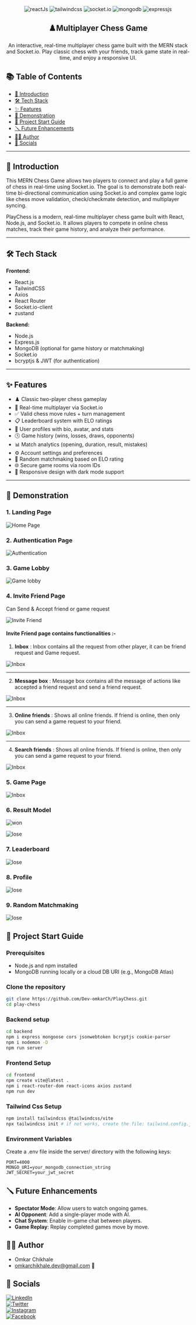 <!-- Technology Tags -->

<div align="center">
  <div>
    <img src="https://img.shields.io/badge/-React_Js-black?style=for-the-badge&logoColor=58c4dc&logo=react&color=000000" alt="reactJs" />
    <img src="https://img.shields.io/badge/TailwindCSS-38B2AC?style=for-the-badge&logoColor=white&logo=tailwindcss" alt="tailwindcss" />
    <img src="https://img.shields.io/badge/Socket.io-010101?style=for-the-badge&logo=socketdotio&logoColor=white" alt="socket.io" />
    <img src="https://img.shields.io/badge/MongoDB-4EA94B?style=for-the-badge&logo=mongodb&logoColor=white" alt="mongodb" />
    <img src="https://img.shields.io/badge/Express.js-404D59?style=for-the-badge" alt="expressjs" />
  </div>
  <h2 align="center"> ♟️Multiplayer Chess Game</h2>

   <div align="center">
     An interactive, real-time multiplayer chess game built with the MERN stack and Socket.io. Play classic chess with your friends, track game state in real-time, and enjoy a responsive UI.
    </div>
</div>


## 📚 Table of Contents

- [📖 Introduction](#introduction)  
- [🛠 Tech Stack](#tech-stack)  
- [✨ Features](#features)  
- [📸 Demonstration](#demonstration)  
- [🚀 Project Start Guide](#project-start-guide)  
- [🪛 Future Enhancements](#Future-Enhancements)
- [👨‍💻 Author](#author)  
- [🔗 Socials](#socials)

---

<a id="introduction"></a>
## 📖 Introduction

This MERN Chess Game allows two players to connect and play a full game of chess in real-time using Socket.io. The goal is to demonstrate both real-time bi-directional communication using Socket.io and complex game logic like chess move validation, check/checkmate detection, and multiplayer syncing.


PlayChess is a modern, real-time multiplayer chess game built with React, Node.js, and Socket.io. It allows players to compete in online chess matches, track their game history, and analyze their performance.

---

<a id="tech-stack"></a>
## 🛠 Tech Stack

**Frontend:**
- React.js
- TailwindCSS
- Axios
- React Router
- Socket.io-client
- zustand

**Backend:**
- Node.js
- Express.js
- MongoDB (optional for game history or matchmaking)
- Socket.io
- bcryptjs & JWT (for authentication)

---

<a id="features"></a>
## ✨ Features

- ♟️ Classic two-player chess gameplay  
- 🔄 Real-time multiplayer via Socket.io  
- ✅ Valid chess move rules + turn management  
- 📋 Leaderboard system with ELO ratings  
- 🧑 User profiles with bio, avatar, and stats  
- 🕓 Game history (wins, losses, draws, opponents)  
- 📊 Match analytics (opening, duration, result, mistakes)  
- ⚙️ Account settings and preferences  
- 🎯 Random matchmaking based on ELO rating  
- 🌐 Secure game rooms via room IDs  
- 📱 Responsive design with dark mode support

---

<a id="demonstration"></a>
## 📸 Demonstration

### **1. Landing Page**

![Home Page](./frontend/src/assets/preview/landingPage.png)

### **2. Authentication Page**

![Authentication](./frontend/src/assets/preview/authPage.png)

### **3. Game Lobby**

![Game lobby](./frontend/src/assets/preview/menuPage.png)

### **4. Invite Friend Page**
Can Send & Accept friend or game request

![Invite Friend](./frontend/src/assets/preview/InviteFriendPage.png)

#### Invite Friend page contains functionalities :-

1. **Inbox** : 
Inbox contains all the request from other player, it can be friend request and Game request.

![Inbox](./frontend/src/assets/preview/notificationBox.png)
***

2. **Message box** :
Message box contains all the message of actions like accepted a friend request and send a friend request.

![Inbox](./frontend/src/assets/preview/MessageDailog.png)
***

3. **Online friends** :
Shows all online friends. If friend is online, then only you can send a game request to your friend.

![Inbox](./frontend/src/assets/preview/online.png)
***

4. **Search friends** :
Shows all online friends. If friend is online, then only you can send a game request to your friend.

![Inbox](./frontend/src/assets/preview/searchFriend.png)

### **5. Game Page**

![Inbox](./frontend/src/assets/preview/game.png)

### **6. Result Model**

![won](./frontend/src/assets/preview/won.png)

![lose](./frontend/src/assets/preview/lose.png)

### **7. Leaderboard**
![lose](./frontend/src/assets/preview/leaderboard.png)

### **8. Profile**
![lose](./frontend/src/assets/preview/profilePage.png)

### **9. Random Matchmaking**
![lose](./frontend/src/assets/preview/matchMakingPage.png)

<a id="project-start-guide"></a>
## 🚀 Project Start Guide

### Prerequisites

- Node.js and npm installed
- MongoDB running locally or a cloud DB URI (e.g., MongoDB Atlas)

### Clone the repository

```bash
git clone https://github.com/Dev-omkarCh/PlayChess.git
cd play-chess
```
### Backend setup
```bash
cd backend
npm i express mongoose cors jsonwebtoken bcryptjs cookie-parser
npm i nodemon -D
npm run server
```

### Frontend Setup
```bash
cd frontend
npm create vite@latest .
npm i react-router-dom react-icons axios zustand 
npm run dev
```
### Tailwind Css Setup
```bash
npm install tailwindcss @tailwindcss/vite
npx tailwindcss init # if not works, create the file: tailwind.config.js
```

### Environment Variables
Create a .env file inside the server/ directory with the following keys:
```.env
PORT=4000
MONGO_URI=your_mongodb_connection_string
JWT_SECRET=your_jwt_secret
```
<a id="Future-Enhancements"></a>
## 🪛 Future Enhancements

- **Spectator Mode**: Allow users to watch ongoing games.
- **AI Opponent**: Add a single-player mode with AI.
- **Chat System**: Enable in-game chat between players.
- **Game Replay**: Replay completed games move by move.


<a id="author"></a>

## 👨‍💻 Author

- Omkar Chikhale
- omkarchikhale.dev@gmail.com 📧

<a id="socials"></a>

## 🔗 Socials
[![LinkedIn](https://img.shields.io/badge/LinkedIn-0077B5?style=for-the-badge&logo=linkedin&logoColor=white)](https://www.linkedin.com/in/omkar-chikhale/)  
[![Twitter](https://img.shields.io/badge/Twitter-1DA1F2?style=for-the-badge&logo=x&logoColor=white)](https://twitter.com/your-username)  
[![Instagram](https://img.shields.io/badge/Instagram-E4405F?style=for-the-badge&logo=instagram&logoColor=white)](https://www.instagram.com/om.kar816?igsh=MWd5dDF5bGd5ejFpMw==)  
[![Facebook](https://img.shields.io/badge/Facebook-1877F2?style=for-the-badge&logo=facebook&logoColor=white)](https://www.facebook.com/profile.php?id=100087449895467&amp;mibextid=ZbWKwL)

> 



